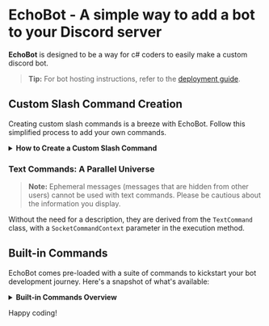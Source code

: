 # EchoBot - A simple way to add a bot to your Discord server

**EchoBot** is designed to be a way for c# coders to easily make a custom discord bot. 

> **Tip:** For bot hosting instructions, refer to the [deployment guide](https://discordnet.dev/guides/deployment/deployment.html).

## Custom Slash Command Creation

Creating custom slash commands is a breeze with EchoBot. Follow this simplified process to add your own commands.

<details>
<summary><b>How to Create a Custom Slash Command</b></summary>
<br>
  
> **Tip:** This tutorial is short and doesnt go into detail. Please refer to the example commands that are built in to get a better understanding on how it works.

#### Step 1: Script Creation

Start by naming your script 'Example'. Here’s a basic template to create a slash command:

```cs
using System.Linq;
using Discord;
using Discord.Commands;
using Discord.Rest;
using Discord.WebSocket;

public class Example : SlashCommand
{
  public Example()
  {
  }
  public override void HandleExecute(SocketSlashCommand command)
  {
  }
}
```

#### Step 2: Command Definition

For recognition and registration, your command must have a name and a description:

```cs
using System.Linq;
using Discord;
using Discord.Commands;
using Discord.Rest;
using Discord.WebSocket;

public class Example : SlashCommand
{
  public Example()
  {
      command.Name = "example";
      command.Description = "This is an example command";
  }
  public override void HandleExecute(SocketSlashCommand command)
  {
  }
}
```

#### Step 3: Command Reply

```cs
using System.Linq;
using Discord;
using Discord.Commands;
using Discord.Rest;
using Discord.WebSocket;

public class Example : SlashCommand
{
  public Example()
  {
      command.Name = "example";
      command.Description = "This is an example command";
  }
  public override void HandleExecute(SocketSlashCommand command)
  {
      Reply("You executed the example command!");
  }
}
```

</details>

### Text Commands: A Parallel Universe

> **Note:** Ephemeral messages (messages that are hidden from other users) cannot be used with text commands. Please be cautious about the information you display.
> 
Without the need for a description, they are derived from the `TextCommand` class, with a `SocketCommandContext` parameter in the execution method.

## Built-in Commands

EchoBot comes pre-loaded with a suite of commands to kickstart your bot development journey. Here's a snapshot of what's available:

<details>
<summary><b>Built-in Commands Overview</b></summary>

EchoBot has built-in commands to help developers setup and use custom commands.

### Slash Commands

| Command            | Description                               | Usage                                        |
|--------------------|-------------------------------------------|----------------------------------------------|
| `Ban`                | Bans a specified user from the guild      | `/ban <user> <reason> <keep_messages>`       |
| `ModalExample`       | Demonstrates a Modal and its usage        | `/modal-example`                             |
| `SelectMenuExample`  | Shows a SelectMenu and its usage          | `/select-menu-example`                       |

### Text Commands

For Text Commands, the prefix `?` is used here as an example. The actual prefix can be configured to any character or string according to your servers settings.

| Command         | Description                                                      | Usage                                               |
|-----------------|------------------------------------------------------------------|-----------------------------------------------------|
| `Avatar`          | Displays the user's profile picture                              | `?avatar` <br> `?avatar <user>`                     |
| `GuildInfo`       | Shows information about the guild                                | `?guild-info`                                       |
| `Lockdown`        | Locks down all or specified channels accessible to everyone      | `?lockdown` <br> `?lockdown <channel>` <br> `?lockdown end` |
| `MentionExample`  | Demonstrates working with mentions in a text command             | `?mention` <br> `?mention <user>` <br> `?mention <role>` <br> `?mention <channel>` |
| `Ping`            | Determines the bot's ping/latency                                | `?ping`                                             |
| `User`            | Provides information on a user                                   | `?user` <br> `?user <user>`                         |

Commands enclosed in angle brackets `< >` are placeholders for the user to replace with specific details. Commands listed with multiple lines indicate alternative usages or options.

</details>

Happy coding!
